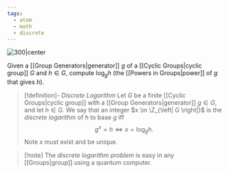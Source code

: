 ```yaml
---
tags:
  - atom
  - math
  - discrete
---
```

![300|center](discrete-logarithm-problem.excalidraw)

 Given a [[Group Generators|generator]] $g$ of a [[Cyclic Groups|cyclic group]] $G$ and $h \in G$, compute $\log_{g}h$ (the [[Powers in Groups|power]] of $g$ that gives $h$).

 > [!definition]- *Discrete Logarithm*
Let $G$ be a finite [[Cyclic Groups|cyclic group]] with a [[Group Generators|generator]] $g \in G$, and let $h \in G$. We say that an integer $x \in \Z_{\left| G \right|}$ is the *discrete logarithm* of $h$ to base $g$ iff
$$g^x = h \iff x = \log_{g}h.$$
> Note $\mathit{x}$ must exist and be unique.

> [!note] The *discrete logarithm problem* is easy in any [[Groups|group]] using a quantum computer.